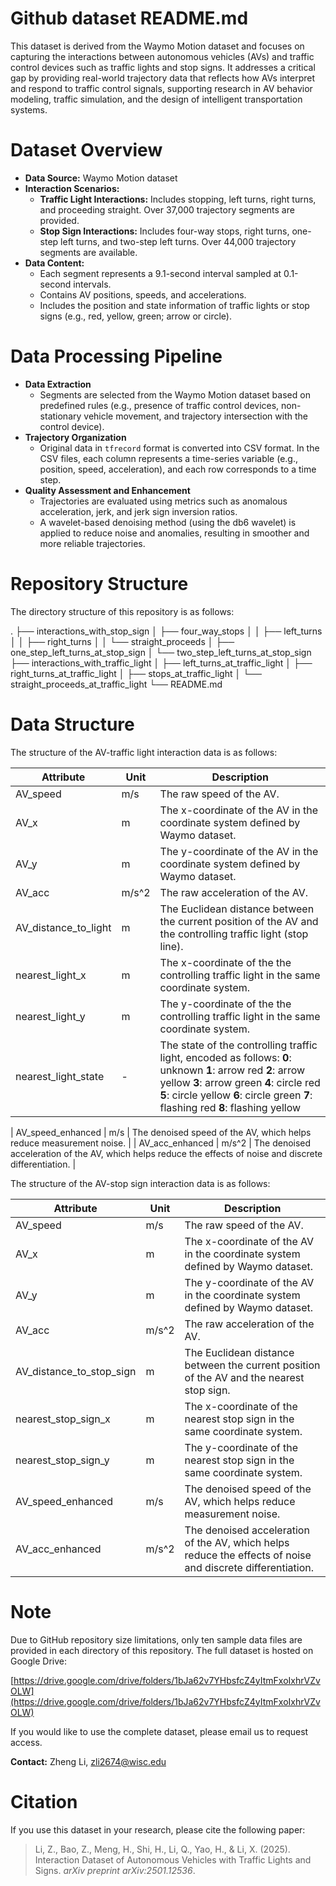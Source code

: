# Github dataset README.md

This dataset is derived from the Waymo Motion dataset and focuses on capturing the interactions between autonomous vehicles (AVs) and traffic control devices such as traffic lights and stop signs. It addresses a critical gap by providing real-world trajectory data that reflects how AVs interpret and respond to traffic control signals, supporting research in AV behavior modeling, traffic simulation, and the design of intelligent transportation systems.

# Dataset Overview

- **Data Source:** Waymo Motion dataset
- **Interaction Scenarios:**
  - **Traffic Light Interactions:** Includes stopping, left turns, right turns, and proceeding straight. Over 37,000 trajectory segments are provided.
  - **Stop Sign Interactions:** Includes four-way stops, right turns, one-step left turns, and two-step left turns. Over 44,000 trajectory segments are available.
- **Data Content:**
  - Each segment represents a 9.1-second interval sampled at 0.1-second intervals.
  - Contains AV positions, speeds, and accelerations.
  - Includes the position and state information of traffic lights or stop signs (e.g., red, yellow, green; arrow or circle).

# Data Processing Pipeline

- **Data Extraction**
  - Segments are selected from the Waymo Motion dataset based on predefined rules (e.g., presence of traffic control devices, non-stationary vehicle movement, and trajectory intersection with the control device).
- **Trajectory Organization**
  - Original data in `tfrecord` format is converted into CSV format. In the CSV files, each column represents a time-series variable (e.g., position, speed, acceleration), and each row corresponds to a time step.
- **Quality Assessment and Enhancement**
  - Trajectories are evaluated using metrics such as anomalous acceleration, jerk, and jerk sign inversion ratios.
  - A wavelet-based denoising method (using the db6 wavelet) is applied to reduce noise and anomalies, resulting in smoother and more reliable trajectories.

# Repository Structure

The directory structure of this repository is as follows:

.
├── interactions_with_stop_sign
│ ├── four_way_stops
│ │ ├── left_turns
│ │ ├── right_turns
│ │ └── straight_proceeds
│ ├── one_step_left_turns_at_stop_sign
│ └── two_step_left_turns_at_stop_sign
├── interactions_with_traffic_light
│ ├── left_turns_at_traffic_light
│ ├── right_turns_at_traffic_light
│ ├── stops_at_traffic_light
│ └── straight_proceeds_at_traffic_light
└── README.md

# Data Structure

The structure of the AV-traffic light interaction data is as follows:

| Attribute            | Unit  | Description                                                                                                                                                                                                                                  |
| -------------------- | ----- | -------------------------------------------------------------------------------------------------------------------------------------------------------------------------------------------------------------------------------------------- |
| AV_speed             | m/s   | The raw speed of the AV.                                                                                                                                                                                                                     |
| AV_x                 | m     | The x-coordinate of the AV in the coordinate system defined by Waymo dataset.                                                                                                                                                                |
| AV_y                 | m     | The y-coordinate of the AV in the coordinate system defined by Waymo dataset.                                                                                                                                                                |
| AV_acc               | m/s^2 | The raw acceleration of the AV.                                                                                                                                                                                                              |
| AV_distance_to_light | m     | The Euclidean distance between the current position of the AV and the controlling traffic light (stop line).                                                                                                                                 |
| nearest_light_x      | m     | The x-coordinate of the the controlling traffic light in the same coordinate system.                                                                                                                                                         |
| nearest_light_y      | m     | The y-coordinate of the the controlling traffic light in the same coordinate system.                                                                                                                                                         |
| nearest_light_state  | -     | The state of the controlling traffic light, encoded as follows: **0**: unknown **1**: arrow red **2**: arrow yellow **3**: arrow green **4**: circle red **5**: circle yellow **6**: circle green **7**: flashing red **8**: flashing yellow |

| AV_speed_enhanced | m/s | The denoised speed of the AV, which helps reduce measurement noise. |
| AV_acc_enhanced | m/s^2 | The denoised acceleration of the AV, which helps reduce the effects of noise and discrete differentiation. |

The structure of the AV-stop sign interaction data is as follows:

| Attribute                | Unit  | Description                                                                                                |
| ------------------------ | ----- | ---------------------------------------------------------------------------------------------------------- |
| AV_speed                 | m/s   | The raw speed of the AV.                                                                                   |
| AV_x                     | m     | The x-coordinate of the AV in the coordinate system defined by Waymo dataset.                              |
| AV_y                     | m     | The y-coordinate of the AV in the coordinate system defined by Waymo dataset.                              |
| AV_acc                   | m/s^2 | The raw acceleration of the AV.                                                                            |
| AV_distance_to_stop_sign | m     | The Euclidean distance between the current position of the AV and the nearest stop sign.                   |
| nearest_stop_sign_x      | m     | The x-coordinate of the nearest stop sign in the same coordinate system.                                   |
| nearest_stop_sign_y      | m     | The y-coordinate of the nearest stop sign in the same coordinate system.                                   |
| AV_speed_enhanced        | m/s   | The denoised speed of the AV, which helps reduce measurement noise.                                        |
| AV_acc_enhanced          | m/s^2 | The denoised acceleration of the AV, which helps reduce the effects of noise and discrete differentiation. |

# Note

Due to GitHub repository size limitations, only ten sample data files are provided in each directory of this repository. The full dataset is hosted on Google Drive:

[https://drive.google.com/drive/folders/1bJa62v7YHbsfcZ4yItmFxoIxhrVZvOLW](https://drive.google.com/drive/folders/1bJa62v7YHbsfcZ4yItmFxoIxhrVZvOLW)

If you would like to use the complete dataset, please email us to request access.

**Contact:** Zheng Li, zli2674@wisc.edu

# Citation

If you use this dataset in your research, please cite the following paper:

> Li, Z., Bao, Z., Meng, H., Shi, H., Li, Q., Yao, H., & Li, X. (2025). Interaction Dataset of Autonomous Vehicles with Traffic Lights and Signs. *arXiv preprint arXiv:2501.12536*.
